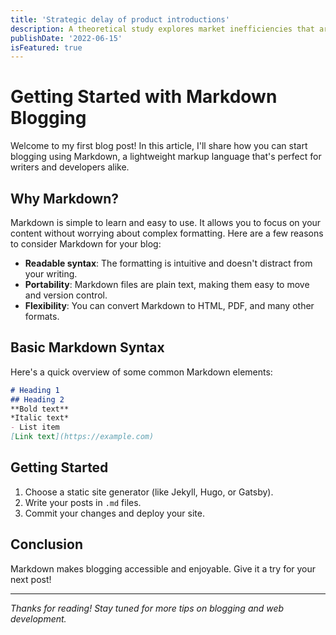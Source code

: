 ```yaml
---
title: 'Strategic delay of product introductions'
description: A theoretical study explores market inefficiencies that arise from strategic delay of product introductions. (with Subir Bose & Piercarlo Zanchettin)
publishDate: '2022-06-15'
isFeatured: true
---
```


# Getting Started with Markdown Blogging

Welcome to my first blog post! In this article, I'll share how you can start blogging using Markdown, a lightweight markup language that's perfect for writers and developers alike.

## Why Markdown?

Markdown is simple to learn and easy to use. It allows you to focus on your content without worrying about complex formatting. Here are a few reasons to consider Markdown for your blog:

- **Readable syntax**: The formatting is intuitive and doesn't distract from your writing.
- **Portability**: Markdown files are plain text, making them easy to move and version control.
- **Flexibility**: You can convert Markdown to HTML, PDF, and many other formats.

## Basic Markdown Syntax

Here's a quick overview of some common Markdown elements:

```markdown
# Heading 1
## Heading 2
**Bold text**
*Italic text*
- List item
[Link text](https://example.com)
```

## Getting Started

1. Choose a static site generator (like Jekyll, Hugo, or Gatsby).
2. Write your posts in `.md` files.
3. Commit your changes and deploy your site.

## Conclusion

Markdown makes blogging accessible and enjoyable. Give it a try for your next post!

---

*Thanks for reading! Stay tuned for more tips on blogging and web development.*